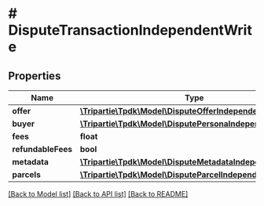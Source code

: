 # # DisputeTransactionIndependentWrite

## Properties

Name | Type | Description | Notes
------------ | ------------- | ------------- | -------------
**offer** | [**\Tripartie\Tpdk\Model\DisputeOfferIndependentWrite**](DisputeOfferIndependentWrite.md) |  |
**buyer** | [**\Tripartie\Tpdk\Model\DisputePersonaIndependentWrite**](DisputePersonaIndependentWrite.md) |  |
**fees** | **float** |  | [optional]
**refundableFees** | **bool** |  | [optional]
**metadata** | [**\Tripartie\Tpdk\Model\DisputeMetadataIndependentWrite[]**](DisputeMetadataIndependentWrite.md) |  | [optional]
**parcels** | [**\Tripartie\Tpdk\Model\DisputeParcelIndependentWrite[]**](DisputeParcelIndependentWrite.md) |  | [optional]

[[Back to Model list]](../../README.md#models) [[Back to API list]](../../README.md#endpoints) [[Back to README]](../../README.md)
